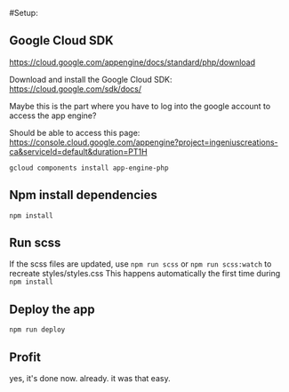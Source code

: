 #Setup:

## Google Cloud SDK

https://cloud.google.com/appengine/docs/standard/php/download

Download and install the Google Cloud SDK: https://cloud.google.com/sdk/docs/

Maybe this is the part where you have to log into the google account to access the app engine?

Should be able to access this page: https://console.cloud.google.com/appengine?project=ingeniuscreations-ca&serviceId=default&duration=PT1H

`gcloud components install app-engine-php`

## Npm install dependencies

`npm install`

## Run scss

If the scss files are updated, use `npm run scss` or `npm run scss:watch` to recreate styles/styles.css
This happens automatically the first time during `npm install`

## Deploy the app

`npm run deploy`

## Profit

yes, it's done now. already. it was that easy.
